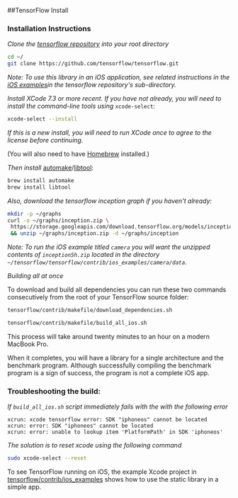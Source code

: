 ##TensorFlow Install

### Installation Instructions

*Clone the [tensorflow repository](https://github.com/tensorflow/tensorflow) into your root directory*
```bash
cd ~/
git clone https://github.com/tensorflow/tensorflow.git
``` 

_Note: To use this library in an iOS application, see related instructions in
the [iOS examples](https://github.com/tensorflow/tensorflow/tree/master/tensorflow/contrib/ios_examples)in the tensorflow repository's sub-directory._


*Install XCode 7.3 or more recent. If you have not already, you will need to
install the command-line tools using* `xcode-select`:

```bash
xcode-select --install
```

_If this is a new install, you will need to run XCode once to agree to the
license before continuing._

(You will also need to have [Homebrew](http://brew.sh/) installed.)


*Then install* [automake](https://en.wikipedia.org/wiki/Automake)/[libtool](https://en.wikipedia.org/wiki/GNU_Libtool):

```bash
brew install automake
brew install libtool
```


*Also, download the tensorflow inception graph if you haven't already:*

```bash
mkdir -p ~/graphs
curl -o ~/graphs/inception.zip \
 https://storage.googleapis.com/download.tensorflow.org/models/inception5h.zip \
 && unzip ~/graphs/inception.zip -d ~/graphs/inception
```

_Note: To run the iOS example titled `camera` you will want the unzipped contents of `inception5h.zip` located in the directory `~/tensorflow/tensorflow/contrib/ios_examples/camera/data`._



*Building all at once*

To download and build all dependencies you can run these two commands consecutively 
from the root of your TensorFlow source folder:

```bash
tensorflow/contrib/makefile/download_dependencies.sh
```

```bash
tensorflow/contrib/makefile/build_all_ios.sh
```

This process will take around twenty minutes to an hour on a modern MacBook Pro.

When it completes, you will have a library for a single architecture and the
benchmark program. Although successfully compiling the benchmark program is a
sign of success, the program is not a complete iOS app.



### Troubleshooting the build:

_If `build_all_ios.sh` script immediately fails with the with the following error_
```
xcrun: xcode tensorflow error: SDK "iphoneos" cannot be located
xcrun: error: SDK "iphoneos" cannot be located
xcrun: error: unable to lookup item 'PlatformPath' in SDK 'iphoneos'
```
_The solution is to reset xcode using the following command_
```bash
sudo xcode-select --reset
```


To see TensorFlow running on iOS, the example Xcode project in
[tensorflow/contrib/ios_examples](https://github.com/tensorflow/tensorflow/tree/master/tensorflow/contrib/ios_examples) shows how to use the static
library in a simple app.






